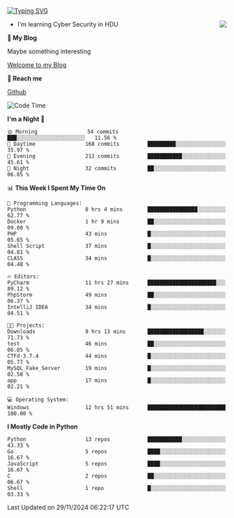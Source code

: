 [![Typing SVG](https://readme-typing-svg.herokuapp.com?font=Fira+Code&pause=1000&random=false&width=450&height=60&lines=Hello+%F0%9F%91%8B%F0%9F%8F%BB;I'm+JBNRZ)](https://git.io/typing-svg)

<a href="#">
  <img align="right" src="https://github-readme-stats.vercel.app/api?username=JBNRZ&show_icons=true&bg_color=15,f2f7fd,E0EAFC" />
</a>

- I'm learning Cyber Security in HDU

 **🌱 My Blog**

Maybe something interesting

[Welcome to my Blog](https://jbnrz.com.cn/)

 **💬 Reach me** 

[Github](https://github.com/JBNRZ)


<!--START_SECTION:waka-->
![Code Time](http://img.shields.io/badge/Code%20Time-761%20hrs%2034%20mins-blue)

**I'm a Night 🦉** 

```text
🌞 Morning                54 commits          ███░░░░░░░░░░░░░░░░░░░░░░   11.56 % 
🌆 Daytime                168 commits         █████████░░░░░░░░░░░░░░░░   35.97 % 
🌃 Evening                213 commits         ███████████░░░░░░░░░░░░░░   45.61 % 
🌙 Night                  32 commits          ██░░░░░░░░░░░░░░░░░░░░░░░   06.85 % 
```


📊 **This Week I Spent My Time On** 

```text
💬 Programming Languages: 
Python                   8 hrs 4 mins        ████████████████░░░░░░░░░   62.77 % 
Docker                   1 hr 9 mins         ██░░░░░░░░░░░░░░░░░░░░░░░   09.00 % 
PHP                      43 mins             █░░░░░░░░░░░░░░░░░░░░░░░░   05.65 % 
Shell Script             37 mins             █░░░░░░░░░░░░░░░░░░░░░░░░   04.81 % 
CLASS                    34 mins             █░░░░░░░░░░░░░░░░░░░░░░░░   04.48 % 

🔥 Editors: 
PyCharm                  11 hrs 27 mins      ██████████████████████░░░   89.12 % 
PhpStorm                 49 mins             ██░░░░░░░░░░░░░░░░░░░░░░░   06.37 % 
IntelliJ IDEA            34 mins             █░░░░░░░░░░░░░░░░░░░░░░░░   04.51 % 

🐱‍💻 Projects: 
Downloads                9 hrs 13 mins       ██████████████████░░░░░░░   71.73 % 
test                     46 mins             ██░░░░░░░░░░░░░░░░░░░░░░░   06.05 % 
CTFd-3.7.4               44 mins             █░░░░░░░░░░░░░░░░░░░░░░░░   05.77 % 
MySQL_Fake_Server        19 mins             █░░░░░░░░░░░░░░░░░░░░░░░░   02.58 % 
app                      17 mins             █░░░░░░░░░░░░░░░░░░░░░░░░   02.21 % 

💻 Operating System: 
Windows                  12 hrs 51 mins      █████████████████████████   100.00 % 
```

**I Mostly Code in Python** 

```text
Python                   13 repos            ███████████░░░░░░░░░░░░░░   43.33 % 
Go                       5 repos             ████░░░░░░░░░░░░░░░░░░░░░   16.67 % 
JavaScript               5 repos             ████░░░░░░░░░░░░░░░░░░░░░   16.67 % 
C                        2 repos             ██░░░░░░░░░░░░░░░░░░░░░░░   06.67 % 
Shell                    1 repo              █░░░░░░░░░░░░░░░░░░░░░░░░   03.33 % 
```




 Last Updated on 29/11/2024 06:22:17 UTC
<!--END_SECTION:waka-->
